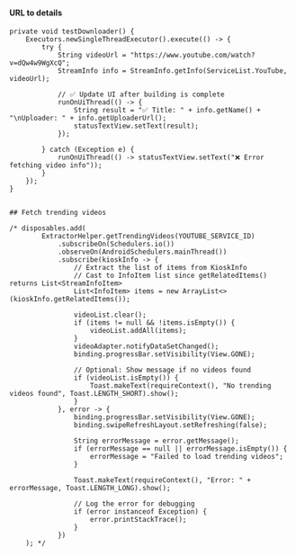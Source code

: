 #### URL to details
    private void testDownloader() {
        Executors.newSingleThreadExecutor().execute(() -> {
            try {
                String videoUrl = "https://www.youtube.com/watch?v=dQw4w9WgXcQ";
                StreamInfo info = StreamInfo.getInfo(ServiceList.YouTube, videoUrl);

                // ✅ Update UI after building is complete
                runOnUiThread(() -> {
                    String result = "✅ Title: " + info.getName() + "\nUploader: " + info.getUploaderUrl();
                    statusTextView.setText(result);
                });

            } catch (Exception e) {
                runOnUiThread(() -> statusTextView.setText("❌ Error fetching video info"));
            }
        });
    }
    
    
    ## Fetch trending videos
    
    /* disposables.add(
            ExtractorHelper.getTrendingVideos(YOUTUBE_SERVICE_ID)
                .subscribeOn(Schedulers.io())
                .observeOn(AndroidSchedulers.mainThread())
                .subscribe(kioskInfo -> {
                    // Extract the list of items from KioskInfo
                    // Cast to InfoItem list since getRelatedItems() returns List<StreamInfoItem>
                    List<InfoItem> items = new ArrayList<>(kioskInfo.getRelatedItems());
                    
                    videoList.clear();
                    if (items != null && !items.isEmpty()) {
                        videoList.addAll(items);
                    }
                    videoAdapter.notifyDataSetChanged();
                    binding.progressBar.setVisibility(View.GONE);
                    
                    // Optional: Show message if no videos found
                    if (videoList.isEmpty()) {
                        Toast.makeText(requireContext(), "No trending videos found", Toast.LENGTH_SHORT).show();
                    }
                }, error -> {
                    binding.progressBar.setVisibility(View.GONE);
                    binding.swipeRefreshLayout.setRefreshing(false);
                    
                    String errorMessage = error.getMessage();
                    if (errorMessage == null || errorMessage.isEmpty()) {
                        errorMessage = "Failed to load trending videos";
                    }
                    
                    Toast.makeText(requireContext(), "Error: " + errorMessage, Toast.LENGTH_LONG).show();
                    
                    // Log the error for debugging
                    if (error instanceof Exception) {
                        error.printStackTrace();
                    }
                })
        ); */
